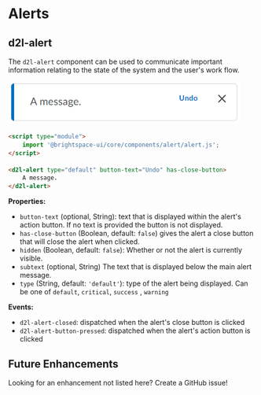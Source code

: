 # Alerts

## d2l-alert

The `d2l-alert` component can be used to communicate important information relating to the state of the system and the user's work flow.

![screenshot of a basic alert](./screenshots/alert.png)

```html
<script type="module">
	import '@brightspace-ui/core/components/alert/alert.js';
</script>

<d2l-alert type="default" button-text="Undo" has-close-button>
	A message.
</d2l-alert>
```

**Properties:**

- `button-text` (optional, String): text that is displayed within the alert's action button. If no text is provided the button is not displayed.
- `has-close-button` (Boolean, default: `false`) gives the alert a close button that will close the alert when clicked.
- `hidden` (Boolean, default: `false`): Whether or not the alert is currently visible.
- `subtext` (optional, String) The text that is displayed below the main alert message.
- `type` (String, default: `'default'`): type of the alert being displayed. Can be one of  `default`, `critical`, `success` , `warning`

**Events:**
* `d2l-alert-closed`: dispatched when the alert's close button is clicked
* `d2l-alert-button-pressed`: dispatched when the alert's action button is clicked

## Future Enhancements

Looking for an enhancement not listed here? Create a GitHub issue!
